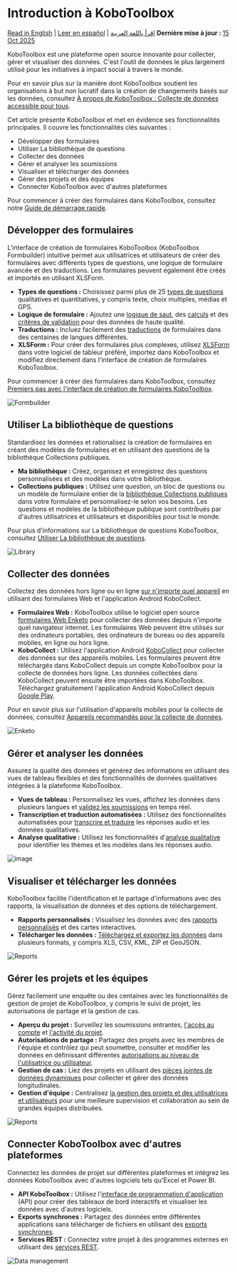 # Introduction à KoboToolbox
<a href="../welcome.html">Read in English</a> | <a href="../es/welcome.html">Leer en español</a> | <a href="../ar/welcome.html">اقرأ باللغة العربية</a>
**Dernière mise à jour :** <a href="https://github.com/kobotoolbox/docs/blob/6b49e25820efe5bf632a3eabc9f1cdea33fda532/source/welcome.md" class="reference">15 Oct 2025</a>

KoboToolbox est une plateforme open source innovante pour collecter, gérer et visualiser des données. C'est l'outil de données le plus largement utilisé pour les initiatives à impact social à travers le monde.

<p class="note">
Pour en savoir plus sur la manière dont KoboToolbox soutient les organisations à but non lucratif dans la création de changements basés sur les données, consultez <a href="about_kobotoolbox.html">À propos de KoboToolbox : Collecte de données accessible pour tous</a>. 
</p>

Cet article présente KoboToolbox et met en évidence ses fonctionnalités principales. Il couvre les fonctionnalités clés suivantes : 
* Développer des formulaires
* Utiliser La bibliothèque de questions
* Collecter des données
* Gérer et analyser les soumissions
* Visualiser et télécharger des données
* Gérer des projets et des équipes
* Connecter KoboToolbox avec d'autres plateformes

<p class="note">
Pour commencer à créer des formulaires dans KoboToolbox, consultez notre <a href="https://support.kobotoolbox.org/fr/quick_start.html">Guide de démarrage rapide</a>. 
</p>



## Développer des formulaires

L'interface de création de formulaires KoboToolbox (KoboToolbox Formbuilder) intuitive permet aux utilisatrices et utilisateurs de créer des formulaires avec différents types de questions, une logique de formulaire avancée et des traductions. Les formulaires peuvent également être créés et importés en utilisant XLSForm.

* **Types de questions :** Choisissez parmi plus de 25 [types de questions](question_types.md) qualitatives et quantitatives, y compris texte, choix multiples, médias et GPS.
* **Logique de formulaire :** Ajoutez une [logique de saut](skip_logic.md), des [calculs](calculate_questions.md) et des [critères de validation](validation_criteria.md) pour des données de haute qualité.
* **Traductions :** Incluez facilement des [traductions](language_dashboard.md) de formulaires dans des centaines de langues différentes.
* **XLSForm :** Pour créer des formulaires plus complexes, utilisez [XLSForm](getting_started_xlsform.md) dans votre logiciel de tableur préféré, importez dans KoboToolbox et modifiez directement dans l'interface de création de formulaires KoboToolbox.

<p class="note">
Pour commencer à créer des formulaires dans KoboToolbox, consultez <a href="formbuilder.html">Premiers pas avec l'interface de création de formulaires KoboToolbox</a>. 
</p>

![Formbuilder](/images/welcome/formbuilder.png)


## Utiliser La bibliothèque de questions

Standardisez les données et rationalisez la création de formulaires en créant des modèles de formulaires et en utilisant des questions de la bibliothèque Collections publiques.

* **Ma bibliothèque :** Créez, organisez et enregistrez des questions personnalisées et des modèles dans votre bibliothèque.
* **Collections publiques :** Utilisez une question, un bloc de questions ou un modèle de formulaire entier de la [bibliothèque Collections publiques](using_public_collections.md) dans votre formulaire et personnalisez-le selon vos besoins. Les questions et modèles de la bibliothèque publique sont contribués par d'autres utilisatrices et utilisateurs et disponibles pour tout le monde.

<p class="note">
Pour plus d'informations sur La bibliothèque de questions KoboToolbox, consultez <a href="question_library.html">Utiliser La bibliothèque de questions</a>. 
</p>

![Library](/images/welcome/library.png)

## Collecter des données

Collectez des données hors ligne ou en ligne [sur n'importe quel appareil](data-collection-tools.md) en utilisant des formulaires Web et l'application Android KoboCollect.

* **Formulaires Web :** KoboToolbox utilise le logiciel open source [formulaires Web Enketo](data_through_webforms.md) pour collecter des données depuis n'importe quel navigateur internet. Les formulaires Web peuvent être utilisés sur des ordinateurs portables, des ordinateurs de bureau ou des appareils mobiles, en ligne ou hors ligne.
* **KoboCollect :** Utilisez l'application Android [KoboCollect](kobocollect_on_android_latest.md) pour collecter des données sur des appareils mobiles. Les formulaires peuvent être téléchargés dans KoboCollect depuis un compte KoboToolbox pour la collecte de données hors ligne. Les données collectées dans KoboCollect peuvent ensuite être importées dans KoboToolbox. Téléchargez gratuitement l'application Android KoboCollect depuis [Google Play](https://play.google.com/store/apps/details?id=org.koboc.collect.android).

<p class="note">
Pour en savoir plus sur l'utilisation d'appareils mobiles pour la collecte de données, consultez <a href="devices_for_data_collection.html">Appareils recommandés pour la collecte de données</a>. 
</p>

![Enketo](/images/welcome/enketo.png)


## Gérer et analyser les données

Assurez la qualité des données et générez des informations en utilisant des vues de tableau flexibles et des fonctionnalités de données qualitatives intégrées à la plateforme KoboToolbox.

* **Vues de tableau :** Personnalisez les vues, affichez les données dans plusieurs langues et [validez les soumissions](record_validation.md) en temps réel.
* **Transcription et traduction automatisées :** Utilisez des fonctionnalités automatisées pour [transcrire et traduire](transcription-translation.md) les réponses audio et les données qualitatives.
* **Analyse qualitative :** Utilisez les fonctionnalités d'[analyse qualitative](qualitative_analysis.md) pour identifier les thèmes et les modèles dans les réponses audio.

![image](/images/qualitative_analysis/Analyze.gif)


## Visualiser et télécharger les données

KoboToolbox facilite l'identification et le partage d'informations avec des rapports, la visualisation de données et des options de téléchargement.

* **Rapports personnalisés :** Visualisez les données avec des [rapports personnalisés](creating_custom_reports.md) et des cartes interactives.
* **Télécharger les données :** [Téléchargez et exportez les données](export_download.md) dans plusieurs formats, y compris XLS, CSV, KML, ZIP et GeoJSON.

![Reports](/images/welcome/reports.png)


## Gérer les projets et les équipes

Gérez facilement une enquête ou des centaines avec les fonctionnalités de gestion de projet de KoboToolbox, y compris le suivi de projet, les autorisations de partage et la gestion de cas.

* **Aperçu du projet :** Surveillez les soumissions entrantes, [l'accès au compte](https://support.kobotoolbox.org/fr/activity_logs.html#access-logs) et [l'activité du projet](https://support.kobotoolbox.org/fr/activity_logs.html#project-history-logs).
* **Autorisations de partage :** Partagez des projets avec les membres de l'équipe et contrôlez qui peut soumettre, consulter et modifier les données en définissant différentes [autorisations au niveau de l'utilisatrice ou utilisateur](managing_permissions.md). 
* **Gestion de cas :** Liez des projets en utilisant des [pièces jointes de données dynamiques](dynamic_data_attachment.md) pour collecter et gérer des données longitudinales.
* **Gestion d'équipe :** Centralisez [la gestion des projets et des utilisatrices et utilisateurs](getting_started_organization_feature.md) pour une meilleure supervision et collaboration au sein de grandes équipes distribuées.


![Reports](/images/welcome/projects.png)

## Connecter KoboToolbox avec d'autres plateformes

Connectez les données de projet sur différentes plateformes et intégrez les données KoboToolbox avec d'autres logiciels tels qu'Excel et Power BI.

* **API KoboToolbox :** Utilisez l'[interface de programmation d'application](api.md) (API) pour créer des tableaux de bord interactifs et visualiser les données avec d'autres logiciels.
* **Exports synchrones :** Partagez des données entre différentes applications sans télécharger de fichiers en utilisant des [exports synchrones](synchronous_exports.md).
* **Services REST :** Connectez votre projet à des programmes externes en utilisant des [services REST](rest_services.md).

![Data management](/images/welcome/dashboard-development.png)